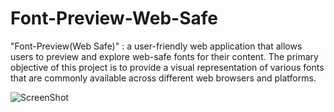 # Font-Preview-Web-Safe
"Font-Preview(Web Safe)" : a user-friendly web application that allows users to preview and explore web-safe fonts for their content. The primary objective of this project is to provide a visual representation of various fonts that are commonly available across different web browsers and platforms.

![ScreenShot](https://github.com/Georgios-Mpalanos/Font-Preview-Web-Safe-/assets/115114124/db8a10c0-1044-4334-bcdb-2122a6d82c27)
